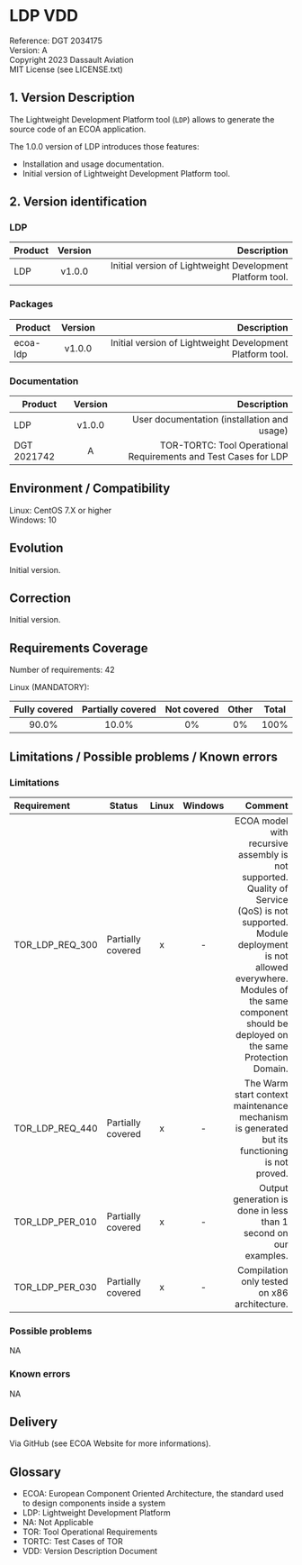 # LDP VDD

Reference: DGT 2034175  
Version: A  
Copyright 2023 Dassault Aviation  
MIT License (see LICENSE.txt)

## 1. Version Description

The Lightweight Development Platform tool (`LDP`) allows to generate the source code of an ECOA application.

The 1.0.0 version of LDP introduces those features:
* Installation and usage documentation.
* Initial version of Lightweight Development Platform tool.

## 2. Version identification
### LDP

|Product|Version|Description|
|-------|:-----:|----------:|
|LDP|v1.0.0|Initial version of Lightweight Development Platform tool.|

### Packages

|Product|Version|Description|
|-------|:-----:|----------:|
|ecoa-ldp|v1.0.0|Initial version of Lightweight Development Platform tool.|

### Documentation

|Product|Version|Description|
|-------|:-----:|----------:|
|LDP|v1.0.0|User documentation (installation and usage)|
|DGT 2021742|A|TOR-TORTC: Tool Operational Requirements and Test Cases for LDP|

## Environment / Compatibility

Linux: CentOS 7.X or higher  
Windows: 10

## Evolution

Initial version.

## Correction

Initial version.

## Requirements Coverage

Number of requirements: 42

Linux (MANDATORY):

|Fully covered|Partially covered|Not covered|Other|Total|
|:-----------:|:---------------:|:---------:|:---:|:---:|
|90.0%|10.0%|0%|0%|100%|

## Limitations / Possible problems / Known errors

### Limitations

|Requirement|Status|Linux|Windows|Comment|
|:----------|:----:|:---:|:-----:|------:|
|TOR_LDP_REQ_300|Partially covered|x|-|ECOA model with recursive assembly is not supported. Quality of Service (QoS) is not supported. Module deployment is not allowed everywhere. Modules of the same component should be deployed on the same Protection Domain.|
|TOR_LDP_REQ_440|Partially covered|x|-|The Warm start context maintenance mechanism is generated but its functioning is not proved.|
|TOR_LDP_PER_010|Partially covered|x|-|Output generation is done in less than 1 second on our examples.|
|TOR_LDP_PER_030|Partially covered|x|-|Compilation only tested on x86 architecture.|

### Possible problems

NA

### Known errors

NA

## Delivery

Via GitHub (see ECOA Website for more informations).

## Glossary

* ECOA: European Component Oriented Architecture, the standard used to design components inside a system
* LDP: Lightweight Development Platform
* NA: Not Applicable
* TOR: Tool Operational Requirements
* TORTC: Test Cases of TOR
* VDD: Version Description Document
